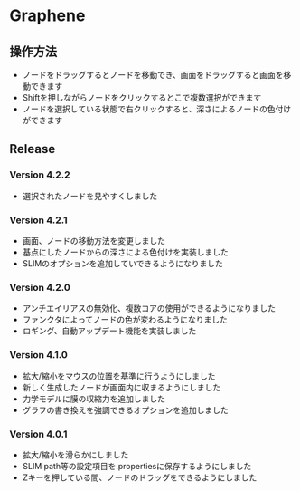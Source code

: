 # Graphene

## 操作方法
* ノードをドラッグするとノードを移動でき、画面をドラッグすると画面を移動できます
* Shiftを押しながらノードをクリックするとこで複数選択ができます
* ノードを選択している状態で右クリックすると、深さによるノードの色付けができます

## Release

### Version 4.2.2
* 選択されたノードを見やすくしました

### Version 4.2.1
* 画面、ノードの移動方法を変更しました
* 基点にしたノードからの深さによる色付けを実装しました
* SLIMのオプションを追加していできるようになりました

### Version 4.2.0
* アンチエイリアスの無効化、複数コアの使用ができるようになりました
* ファンクタによってノードの色が変わるようになりました
* ロギング、自動アップデート機能を実装しました

### Version 4.1.0
* 拡大/縮小をマウスの位置を基準に行うようにしました
* 新しく生成したノードが画面内に収まるようにしました
* 力学モデルに膜の収縮力を追加しました
* グラフの書き換えを強調できるオプションを追加しました

### Version 4.0.1
* 拡大/縮小を滑らかにしました
* SLIM path等の設定項目を.propertiesに保存するようにしました
* Zキーを押している間、ノードのドラッグをできるようにしました

